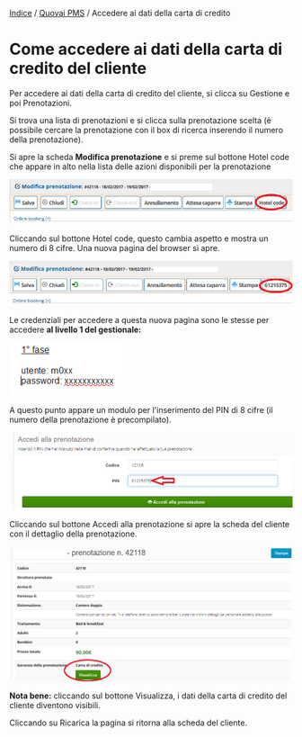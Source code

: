 [Indice](index.html) / [Quovai PMS](quovai-pms-it.md) / Accedere ai dati della carta di credito 

# Come accedere ai dati della carta di credito del cliente

Per accedere ai dati della carta di credito del cliente, si clicca su Gestione e poi Prenotazioni.

Si trova una lista di prenotazioni e si clicca sulla prenotazione scelta (è possibile cercare la prenotazione con il box di ricerca inserendo il numero della prenotazione).

Si apre la scheda **Modifica prenotazione** e si preme sul bottone Hotel code che appare in alto nella lista delle azioni disponibili per la prenotazione

![](images/booking-011b.png)

Cliccando sul bottone Hotel code, questo cambia aspetto e mostra un numero di 8 cifre. Una nuova pagina del browser si apre.

![](images/booking-012b.png)

Le credenziali per accedere a questa nuova pagina sono le stesse per accedere **al livello 1 del gestionale:**

![](images/booking-013.png)

A questo punto appare un modulo per l'inserimento del PIN di 8 cifre (il numero della prenotazione è precompilato).

![](images/booking-014b.png)

Cliccando sul bottone Accedi alla prenotazione si apre la scheda del cliente con il dettaglio della prenotazione.

![](images/booking-015b.png)

**Nota bene:** cliccando sul bottone Visualizza, i dati della carta di credito del cliente diventono visibili.

Cliccando su Ricarica la pagina si ritorna alla scheda del cliente.
